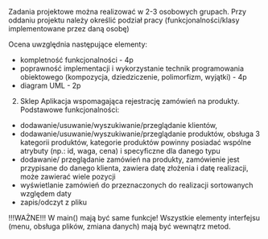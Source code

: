 Zadania projektowe można realizować w 2-3 osobowych grupach. Przy oddaniu projektu należy określić podział pracy (funkcjonalności/klasy implementowane przez daną osobę)

Ocena uwzględnia następujące elementy:
- kompletność funkcjonalności - 4p
- poprawność implementacji i wykorzystanie technik programowania obiektowego (kompozycja, dziedziczenie, polimorfizm, wyjątki) - 4p
- diagram UML - 2p

2) Sklep
Aplikacja wspomagająca rejestrację zamówień na produkty. Podstawowe funkcjonalności:
- dodawanie/usuwanie/wyszukiwanie/przeglądanie klientów,
- dodawanie/usuwanie/wyszukiwanie/przeglądanie produktów, obsługa 3 kategorii produktów, kategorie produktów powinny posiadać wspólne atrybuty (np.: id, waga, cena) i specyficzne dla danego typu
- dodawanie/ przeglądanie zamówień na produkty, zamówienie jest przypisane do danego klienta, zawiera datę złożenia i datę realizacji, może zawierać wiele pozycji
- wyświetlanie zamówień do przeznaczonych do realizacji sortowanych względem daty
- zapis/odczyt z pliku 

!!!WAŻNE!!!
W main() mają być same funkcje!
Wszystkie elementy interfejsu (menu, obsługa plików, zmiana danych) mają być wewnątrz metod.
